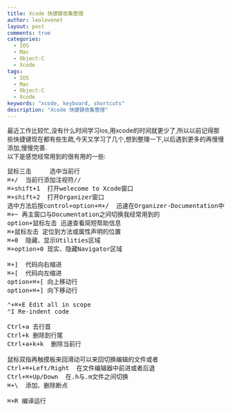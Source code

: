 ```yaml
---
title: Xcode 快捷键收集整理
author: leolovenet
layout: post
comments: true
categories:
  - IOS
  - Mac
  - Object-C
  - Xcode
tags:
  - IOS
  - Mac
  - Object-C
  - Xcode
keywords: "xcode, keyboard, shortcuts"
description: "Xcode 快捷键收集整理"  
---
```

最近工作比较忙,没有什么时间学习ios,用xcode的时间就更少了,所以以前记得那些快捷键现在都有些生疏,今天又学习了几个,想到整理一下,以后遇到更多的再慢慢添加,慢慢完善.  
以下是感觉经常用到的很有用的一些:

<pre>
鼠标三击     选中当前行
⌘+/  当前行添加注视符//
⌘+shift+1  打开welecome to Xcode窗口
⌘+shift+2  打开Organizer窗口
选中方法后按control+option+⌘+/  迅速在Organizer-Documentation中查看帮助信息
⌘+~ 再主窗口与Documentation之间切换我经常用到的
option+鼠标左击 迅速查看简短帮助信息
⌘+鼠标左击 定位到方法或属性声明的位置
⌘+0  隐藏、显示Utilities区域
⌘+option+0 现实、隐藏Navigator区域

⌘+]  代码向右缩进
⌘+[  代码向左缩进
option+⌘+[ 向上移动行
option+⌘+] 向下移动行

⌃+⌘+E Edit all in scope
⌃I Re-indent code

Ctrl+a 去行首
Ctrl+k 删除到行尾
Ctrl+a+k+k  删除当前行

鼠标双指再触摸板来回滑动可以来回切换编辑的文件或者
Ctrl+⌘+Left/Right  在文件编辑器中前进或者后退 
Ctrl+⌘+Up/Down  在.h与.m文件之间切换
⌘+\  添加、删除断点

⌘+R 编译运行
</pre>